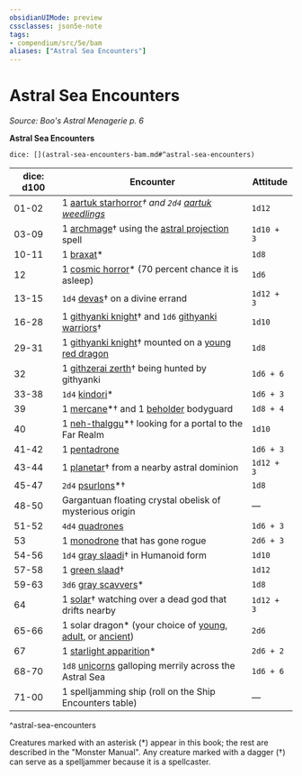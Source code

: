 ```yaml
---
obsidianUIMode: preview
cssclasses: json5e-note
tags:
- compendium/src/5e/bam
aliases: ["Astral Sea Encounters"]
---
```

# Astral Sea Encounters
*Source: Boo's Astral Menagerie p. 6* 

**Astral Sea Encounters**

`dice: [](astral-sea-encounters-bam.md#^astral-sea-encounters)`

| dice: d100 | Encounter | Attitude |
|------------|-----------|----------|
| 01-02 | 1 [aartuk starhorror](Mechanics/bestiary/plant/aartuk-starhorror-bam.md)*† and `2d4` [aartuk weedlings](Mechanics/bestiary/plant/aartuk-weedling-bam.md)* | `1d12` |
| 03-09 | 1 [archmage](Mechanics/bestiary/humanoid/archmage.md)† using the [astral projection](Mechanics/spells/astral-projection.md) spell | `1d10 + 3` |
| 10-11 | 1 [braxat](Mechanics/bestiary/giant/braxat-bam.md)* | `1d8` |
| 12 | 1 [cosmic horror](Mechanics/bestiary/aberration/cosmic-horror-bam.md)* (70 percent chance it is asleep) | `1d6` |
| 13-15 | `1d4` [devas](Mechanics/bestiary/celestial/deva.md)† on a divine errand | `1d12 + 3` |
| 16-28 | 1 [githyanki knight](Mechanics/bestiary/humanoid/githyanki-knight.md)† and `1d6` [githyanki warriors](Mechanics/bestiary/humanoid/githyanki-warrior.md)† | `1d10` |
| 29-31 | 1 [githyanki knight](Mechanics/bestiary/humanoid/githyanki-knight.md)† mounted on a [young red dragon](Mechanics/bestiary/dragon/young-red-dragon.md) | `1d8` |
| 32 | 1 [githzerai zerth](Mechanics/bestiary/humanoid/githzerai-zerth.md)† being hunted by githyanki | `1d6 + 6` |
| 33-38 | `1d4` [kindori](Mechanics/bestiary/celestial/kindori-bam.md)* | `1d6 + 3` |
| 39 | 1 [mercane](Mechanics/bestiary/celestial/mercane-bam.md)*† and 1 [beholder](Mechanics/bestiary/aberration/beholder.md) bodyguard | `1d8 + 4` |
| 40 | 1 [neh-thalggu](Mechanics/bestiary/aberration/neh-thalggu-bam.md)*† looking for a portal to the Far Realm | `1d10` |
| 41-42 | 1 [pentadrone](Mechanics/bestiary/construct/pentadrone.md) | `1d6 + 3` |
| 43-44 | 1 [planetar](Mechanics/bestiary/celestial/planetar.md)† from a nearby astral dominion | `1d12 + 3` |
| 45-47 | `2d4` [psurlons](Mechanics/bestiary/aberration/psurlon-bam.md)*† | `1d8` |
| 48-50 | Gargantuan floating crystal obelisk of mysterious origin | — |
| 51-52 | `4d4` [quadrones](Mechanics/bestiary/construct/quadrone.md) | `1d6 + 3` |
| 53 | 1 [monodrone](Mechanics/bestiary/construct/monodrone.md) that has gone rogue | `2d6 + 3` |
| 54-56 | `1d4` [gray slaadi](Mechanics/bestiary/aberration/gray-slaad.md)† in Humanoid form | `1d10` |
| 57-58 | 1 [green slaad](Mechanics/bestiary/aberration/green-slaad.md)† | `1d12` |
| 59-63 | `3d6` [gray scavvers](Mechanics/bestiary/monstrosity/gray-scavver-bam.md)* | `1d8` |
| 64 | 1 [solar](Mechanics/bestiary/celestial/solar.md)† watching over a dead god that drifts nearby | `1d12 + 3` |
| 65-66 | 1 solar dragon* (your choice of [young](Mechanics/bestiary/dragon/young-solar-dragon-bam.md), [adult](Mechanics/bestiary/dragon/adult-solar-dragon-bam.md), or [ancient](Mechanics/bestiary/dragon/ancient-solar-dragon-bam.md)) | `2d6` |
| 67 | 1 [starlight apparition](Mechanics/bestiary/celestial/starlight-apparition-bam.md)* | `2d6 + 2` |
| 68-70 | `1d8` [unicorns](Mechanics/bestiary/celestial/unicorn.md) galloping merrily across the Astral Sea | `1d6 + 6` |
| 71-00 | 1 spelljamming ship (roll on the Ship Encounters table) | — |
^astral-sea-encounters

Creatures marked with an asterisk (*) appear in this book; the rest are described in the "Monster Manual". Any creature marked with a dagger (†) can serve as a spelljammer because it is a spellcaster.